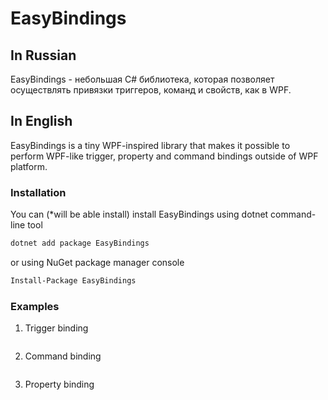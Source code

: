 # EasyBindings

## In Russian
EasyBindings - небольшая C# библиотека, которая позволяет осуществлять привязки триггеров, команд и свойств, как в WPF.

## In English
EasyBindings is a tiny WPF-inspired library that makes it possible to perform WPF-like trigger, property and command bindings outside of WPF platform.

### Installation
You can (*will be able install) install EasyBindings using dotnet command-line tool
```sh
dotnet add package EasyBindings
```
or using NuGet package manager console
```sh
Install-Package EasyBindings
```

### Examples

1. Trigger binding
```csharp

```

2. Command binding
```csharp

```

3. Property binding
```csharp

```